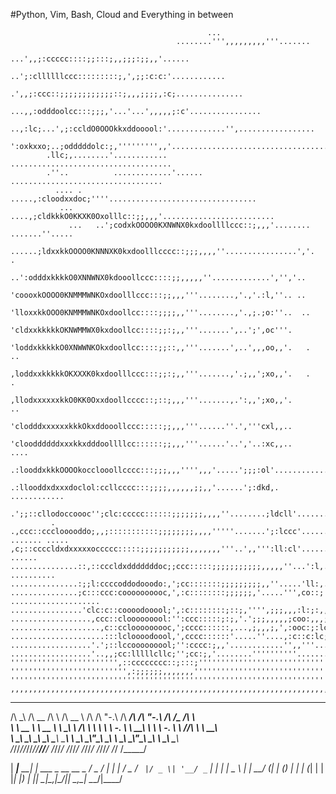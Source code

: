 #Python, Vim, Bash, Cloud and Everything in between
```
                                            ...                                             
                                     ........''',,,,,,,,,'''.......                                 
                               ...',,;:ccccc::::;;:::;,,;;;:;;,,'......                             
                            ..';:cllllllccc:::::::::;,',;;:c:c:'............                        
                          .',,;:ccc::;;;;;;;;;;;;::;,,,;;;;,:c;...............                      
                       ...,,:odddoolcc:::;;;,'...'...',,,,,;:c'................                     
           ..,:lc;...',;:ccldO0OOOkkxddooool:'.............'',.................                     
         ':oxkxxo;..;odddddolc:;,''''''''',,'...................................                    
        .llc;,........'............         ....................................                    
        .''..          .............'......   ..................................                    
          .... .       .....,:cloodxxdoc;''''.................................                      
           ...      ....,;cldkkkO0KKXK0Oxolllc::;;,,,'.........................                     
             ...   ..';codxkOOOO0KXNWNX0kxdoollllccc::;,,,'........ .......''.....                  
               ......;ldxxkkOOOO0KNNNXK0kxdoolllcccc::;;;,,,,''................','.  .              
                  ..':odddxkkkkO0XNNWNX0kdooollccc::::;;,,,,,''.............','','..                
                    'coooxkOOOO0KNMMMWNKOxdoolllccc:::;;,,,'''........,'.,'.:l,''.. ..              
                    'lloxxkkOOO0KNMMMWNKOxdoollcc::::;;;;,,'''........,'.,;.;o:''..  ..             
                    'cldxxkkkkkOKNWMMWX0kxdoollcc::::;;:;,,'''.......',..';',oc'''.                 
                    'loddxkkkkkO0XNWWNKOkxdoollcc::::;;::,,'''.......',..',,,oo,,'.   .  ..         
                    ,loddxxkkkkkOKXXXK0kxdoolllccc:::;;:;,,'''.......,'.;,,';xo,,'.   .   .         
                    ,llodxxxxxxkkO0KK0Oxxdoollcccc::;::;,,,'''.......,.':,,';xo,,'.       ..        
                    'clodddxxxxxxkkkOkxddooollccc:::::;;,,,'''......''.','''cxl,,..                 
                    'clooddddddxxxkkxdddoollllcc::::::;;,,,'''......'..','..:xc,,..     ....        
                    .:looddxkkkOOOOkocclooollcccc:::;;;,,,'''',,,'.....';;;:ol'..............       
                    .:llooddxdxxxdoclol:ccllcccc:::;;;;,,,,,,;;,,'......';:dkd,. ............       
                .';;::cllodoccoooc'';clc:ccccc::::::;;;;;;;,,,,''........;ldcll'............        
         .     .,ccc::ccclooooddo;,,;:::::::::::;;;;;;;;,,,,'''''.......';:lccc'..........          
....... .....  ,c;::ccccldxdxxxxxoccccc:::::;;;;;;;;;;;,,,,,,,'''..',,''':ll:cl'.........     ......
...............::,::cccldxdddddddoc;;ccc:::::;;;;;;;;;;;,,,,,''...':l,..'cdooxd:'.......  ..........
...............:;;l:ccccoddodooodo:,';cc:::::::;;;;;;;;;,,''.....'ll:,.';d0Oxl;,,''.................
...............;c:::ccc:coooooooooc,',:c::::::::;;;;;;,'.....''',co::;',ckkl,.. ....................
................'clc:c::coooodooool;',:c::::::::;::;,'''',;;;,,,:l:;:,,oxdl;........................
..................,ccc::clooooooool:'':ccc:::::;:;,'.';;;,,,,,;coo:,,,;::;,'........................
....................,c::cclooooooooc,';cccc::::::,...,;,,,;,',:ooc:;:lc,............................
.....................:::lcloooodoool,',cccc::::::'.....''....,:c::c:lc;'............................
..................'.';::lccooooooool;'':cccc:;,,'............'',,'''................................
..................'..,,;cc:lllllcllc;'';cc:;,'........''''''''''........'...........................
'''''''''''''''''''''''',::cccccccc::;:::;''''''''''''''''''''''''''''''''''''''''''''''''''''''''''
'''''''''''''''''''''''''',:;;;;;;,,,,,,,'''''''''''''''''''''''''''''''''''''''''''''''''''''''''''
''''''''''''''''''''''''''''''''''''''''''''''''''''''''''''''''''''''''''''''''''''''''''''''''''''
,,,,,,,,,,,,,,,,,,,,,,,,,,,,,,,,,,,,,,,,,,,,,,,,,,,,,,,,,,,,,,,,,,,,,,,,,,,,,,,,,,,,,,,,,,,,,,,,,,,,
```
 __  __  ______  __      ______       __  __   __  ______ __  __   __  __  ______ ______      
/\ \_\ \/\  __ \/\ \    /\  __ \     /\ \/\ "-.\ \/\  ___/\ \/\ "-.\ \/\ \/\__  _/\  ___\     
\ \  __ \ \  __ \ \ \___\ \ \/\ \    \ \ \ \ \-.  \ \  __\ \ \ \ \-.  \ \ \/_/\ \\ \  __\     
 \ \_\ \_\ \_\ \_\ \_____\ \_____\    \ \_\ \_\\"\_\ \_\  \ \_\ \_\\"\_\ \_\ \ \_\\ \_____\   
  \/_/\/_/\/_/\/_/\/_____/\/_____/     \/_/\/_/ \/_/\/_/   \/_/\/_/ \/_/\/_/  \/_/ \/_____/   
                                                                                              
                                                 
|  ___|__  __| | ___  _ __ __ _   / _ \/ ___| 
| |_ / _ \/ _` |/ _ \| '__/ _` | | | | \___ \ 
|  _|  __/ (_| | (_) | | | (_| | | |_| |___) |
|_|  \___|\__,_|\___/|_|  \__,_|  \___/|____/ 
                                             

